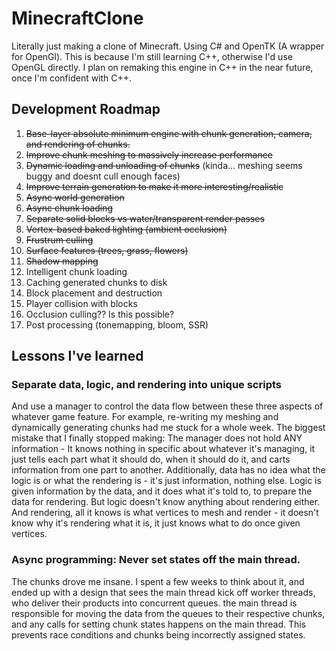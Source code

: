 # MinecraftClone
Literally just making a clone of Minecraft. Using C# and OpenTK (A wrapper for OpenGl). This is because I'm still learning C++, otherwise I'd use OpenGL directly. I plan on remaking this engine in C++ in the near future, once I'm confident with C++. 
## Development Roadmap
1. ~~Base-layer absolute minimum engine with chunk generation, camera, and rendering of chunks.~~
2. ~~Improve chunk meshing to massively increase performance~~
3. ~~Dynamic loading and unloading of chunks~~ (kinda... meshing seems buggy and doesnt cull enough faces)
4. ~~Improve terrain generation to make it more interesting/realistic~~
5. ~~Async world generation~~
6. ~~Async chunk loading~~
7. ~~Separate solid blocks vs water/transparent render passes~~
8. ~~Vertex-based baked lighting (ambient occlusion)~~
9. ~~Frustrum culling~~
10. ~~Surface features (trees, grass, flowers)~~
16. ~~Shadow mapping~~
13. Intelligent chunk loading
14. Caching generated chunks to disk
11. Block placement and destruction
12. Player collision with blocks
15. Occlusion culling?? Is this possible?
17. Post processing (tonemapping, bloom, SSR)

## Lessons I've learned
### Separate data, logic, and rendering into unique scripts
And use a manager to control the data flow between these three aspects of whatever game feature. For example, re-writing my meshing and dynamically generating chunks had me stuck for a whole week. The biggest mistake that I finally stopped making: The manager does not hold ANY information - It knows nothing in specific about whatever it's managing, it just tells each part what it should do, when it should do it, and carts information from one part to another. Additionally, data has no idea what the logic is or what the rendering is - it's just information, nothing else. Logic is given information by the data, and it does what it's told to, to prepare the data for rendering. But logic doesn't know anything about rendering either. And rendering, all it knows is what vertices to mesh and render - it doesn't know why it's rendering what it is, it just knows what to do once given vertices.
### Async programming: Never set states off the main thread.
The chunks drove me insane. I spent a few weeks to think about it, and ended up with a design that sees the main thread kick off worker threads, who deliver their products into concurrent queues. the main thread is responsible for moving the data from the queues to their respective chunks, and any calls for setting chunk states happens on the main thread. This prevents race conditions and chunks being incorrectly assigned states. 
